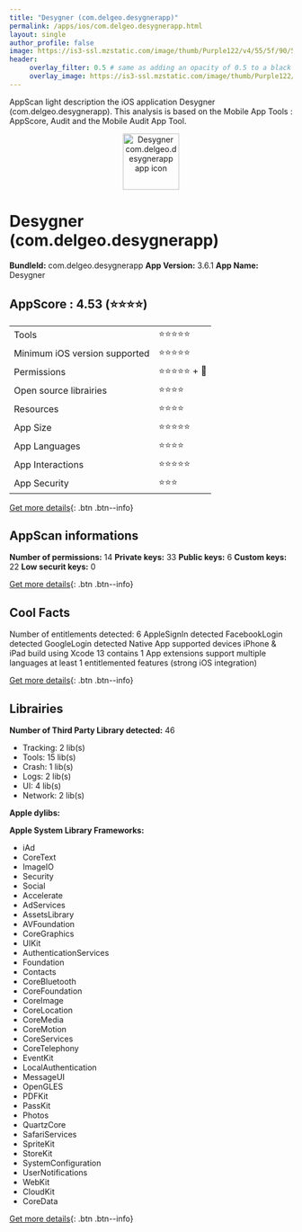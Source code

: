 ```yaml
---
title: "Desygner (com.delgeo.desygnerapp)"
permalink: /apps/ios/com.delgeo.desygnerapp.html
layout: single
author_profile: false
image: https://is3-ssl.mzstatic.com/image/thumb/Purple122/v4/55/5f/90/555f907e-0ab6-0471-ae49-f17bd8c3458b/AppIcon-0-1x_U007emarketing-0-7-0-85-220.png/512x512bb.jpg
header: 
     overlay_filter: 0.5 # same as adding an opacity of 0.5 to a black background
     overlay_image: https://is3-ssl.mzstatic.com/image/thumb/Purple122/v4/55/5f/90/555f907e-0ab6-0471-ae49-f17bd8c3458b/AppIcon-0-1x_U007emarketing-0-7-0-85-220.png/512x512bb.jpg
---
```

AppScan light description the iOS application Desygner (com.delgeo.desygnerapp). This analysis is based on the Mobile App Tools : AppScore, Audit and the Mobile Audit App Tool.

  
  
<div style="text-align: center;"><img src="https://is3-ssl.mzstatic.com/image/thumb/Purple122/v4/55/5f/90/555f907e-0ab6-0471-ae49-f17bd8c3458b/AppIcon-0-1x_U007emarketing-0-7-0-85-220.png/512x512bb.jpg" width="100" height="100" alt="Desygner com.delgeo.desygnerapp app icon"></div>  
  
# Desygner (com.delgeo.desygnerapp)

**BundleId:** com.delgeo.desygnerapp
**App Version:** 3.6.1
**App Name:** Desygner


## AppScore : 4.53 (⭐️⭐️⭐️⭐️) 

<table>
<tr><td> Tools </td><td> ⭐️⭐️⭐️⭐️⭐️ </td></tr>
<tr><td> Minimum iOS version supported </td><td> ⭐️⭐️⭐️⭐️⭐️ </td></tr>
<tr><td> Permissions </td><td> ⭐️⭐️⭐️⭐️⭐️ + 🌟 </td></tr>
<tr><td> Open source librairies </td><td> ⭐️⭐️⭐️⭐️ </td></tr>
<tr><td> Resources </td><td> ⭐️⭐️⭐️⭐️ </td></tr>
<tr><td> App Size </td><td> ⭐️⭐️⭐️⭐️⭐️ </td></tr>
<tr><td> App Languages </td><td> ⭐️⭐️⭐️⭐️ </td></tr>
<tr><td> App Interactions </td><td> ⭐️⭐️⭐️⭐️⭐️ </td></tr>
<tr><td> App Security </td><td> ⭐️⭐️⭐️ </td></tr>
</table>

[Get more details](/pricing.html){: .btn .btn--info}  
  
## AppScan informations 

**Number of permissions:** 14
**Private keys:** 33
**Public keys:** 6
**Custom keys:** 22
**Low securit keys:** 0
  
[Get more details](/pricing.html){: .btn .btn--info}

## Cool Facts

Number of entitlements detected: 6
AppleSignIn detected
FacebookLogin detected
GoogleLogin detected
Native App
supported devices iPhone & iPad
build using Xcode 13
contains 1 App extensions
support multiple languages
at least 1 entitlemented features (strong iOS integration)
  
[Get more details](/pricing.html){: .btn .btn--info}

## Librairies 
**Number of Third Party Library detected:** 46
- Tracking: 2 lib(s)
- Tools: 15 lib(s)
- Crash: 1 lib(s)
- Logs: 2 lib(s)
- UI: 4 lib(s)
- Network: 2 lib(s)

**Apple dylibs:**


**Apple System Library Frameworks:**
- iAd
- CoreText
- ImageIO
- Security
- Social
- Accelerate
- AdServices
- AssetsLibrary
- AVFoundation
- CoreGraphics
- UIKit
- AuthenticationServices
- Foundation
- Contacts
- CoreBluetooth
- CoreFoundation
- CoreImage
- CoreLocation
- CoreMedia
- CoreMotion
- CoreServices
- CoreTelephony
- EventKit
- LocalAuthentication
- MessageUI
- OpenGLES
- PDFKit
- PassKit
- Photos
- QuartzCore
- SafariServices
- SpriteKit
- StoreKit
- SystemConfiguration
- UserNotifications
- WebKit
- CloudKit
- CoreData


  
[Get more details](/pricing.html){: .btn .btn--info}

